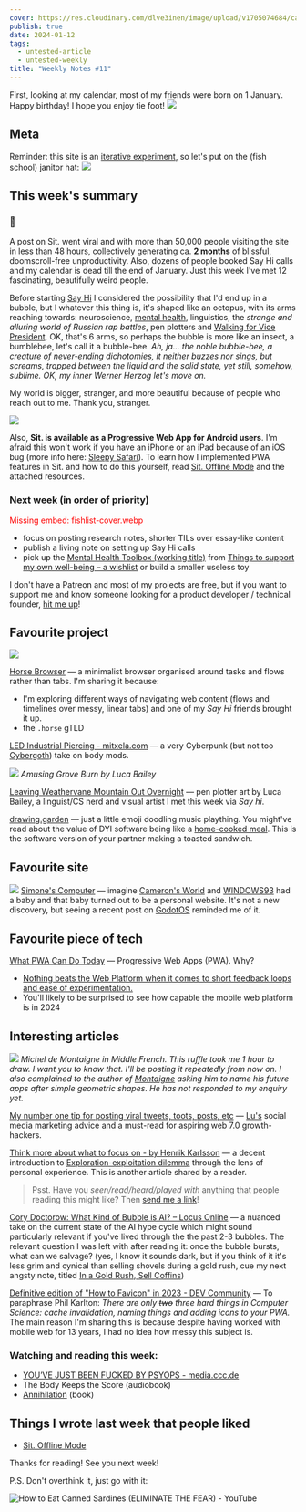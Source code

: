 ```yaml
---
cover: https://res.cloudinary.com/dlve3inen/image/upload/v1705074684/card-happy-birthday_nxwbfy.png
publish: true
date: 2024-01-12
tags:
  - untested-article
  - untested-weekly
title: "Weekly Notes #11"
---
```

First, looking at my calendar, most of my friends were born on 1 January. Happy birthday! I hope you enjoy tie foot!
![](51/happy-birthday.webp)

## Meta

Reminder: this site is an [iterative experiment](<../../../111>), so let's put on the (fish school) janitor hat:
![](182624883_856620778253995_571075980421732300_n_17904835792889678.webp)
## This week's summary

### 🐝

A post on Sit. went viral and with more than 50,000 people visiting the site in less than 48 hours, collectively generating ca. **2 months** of blissful, doomscroll-free unproductivity. Also, dozens of people booked Say Hi calls and my calendar is dead till the end of January. Just this week I've met 12 fascinating, beautifully weird people. 

Before starting [Say Hi](https://sonnet.io/posts/hi) I considered the possibility that I'd end up in a bubble, but I  whatever this thing is, it's shaped like an octopus, with its arms reaching towards: neuroscience, [mental health](https://www.scientificamerican.com/article/how-parents-rsquo-trauma-leaves-biological-traces-in-children/), linguistics, the *strange and alluring world of Russian rap battles*, pen plotters and [Walking for Vice President](https://www.w4vp.com). OK, that's 6 arms, so perhaps the bubble is more like an insect, a bumblebee, let's call it a bubble-bee. *Ah, ja... the noble bubble-bee, a creature of never-ending dichotomies, it neither buzzes nor sings, but screams, trapped between the liquid and the solid state, yet still, somehow, sublime. OK, my inner Werner Herzog let's move on.*

My world is bigger, stranger, and more beautiful because of people who reach out to me. Thank you, stranger.

![](../../Pasted%20image%2020240109121539.png)

Also, **Sit. is available as a Progressive Web App for Android users**. I'm afraid this won't work if you have an iPhone or an iPad because of an iOS bug (more info here: [Sleepy Safari](<../../../Sleepy Safari>)). To learn how I implemented PWA features in Sit. and how to do this yourself, read [Sit. Offline Mode](<../../../Sit. Offline Mode>) and the attached resources.

### Next week (in order of priority)

<span style="color: red">Missing embed: fishlist-cover.webp </span>
- focus on posting research notes, shorter TILs over essay-like content
- publish a living note on setting up Say Hi calls
- pick up the [Mental Health Toolbox (working title)](<../../../Mental Health Toolbox (working title)>) from [Things to support my own well-being – a wishlist](<../../../Things to support my own well-being – a wishlist>) or build a smaller useless toy

I don't have a Patreon and most of my projects are free, but if you want to support me and know someone looking for a product developer / technical founder, [hit me up](mailto:hello@sonnet.io)!

## Favourite project

![](51/horse-browser.webp)

[Horse Browser](https://browser.horse) — a minimalist browser organised around tasks and flows rather than tabs. I'm sharing it because:
- I'm exploring different ways of navigating web content (flows and timelines over messy, linear tabs) and one of my *Say Hi* friends brought it up.
- the `.horse` gTLD

[LED Industrial Piercing - mitxela.com](https://mitxela.com/projects/scaffold) — a very Cyberpunk (but not too [Cybergoth](https://www.youtube.com/watch?v=gPbVRpRgHso)) take on body mods.

![](51/grove-burn-luca.webp)
*Amusing Grove Burn by Luca Bailey*

[Leaving Weathervane Mountain Out Overnight](https://photongarden.notion.site/Leaving-Weathervane-Mountain-Out-Overnight-6a02621c6831416a89bde6e91843cc69) — pen plotter art by Luca Bailey, a linguist/CS nerd and visual artist I met this week via *Say hi*.

[drawing.garden](https://drawing.garden) — just a little emoji doodling music plaything. You might've read about the value of DYI software being like a [home-cooked meal](https://www.robinsloan.com/notes/home-cooked-app/). This is the software version of your partner making a toasted sandwich.
## Favourite site

![](51/simone-computer.webp)
[Simone's Computer](https://simone.computer/#/) — imagine [Cameron's World](https://www.cameronsworld.net) and [WINDOWS93](https://www.windows93.net) had a baby and that baby turned out to be a personal website. It's not a new discovery, but seeing a recent post on [GodotOS](https://github.com/popcar2/GodotOS) reminded me of it.

## Favourite piece of tech

[What PWA Can Do Today](https://whatpwacando.today) — Progressive Web Apps (PWA). Why?

- [Nothing beats the Web Platform when it comes to short feedback loops and ease of experimentation.](<../../../Web and Feedback Loops>)
- You'll likely to be surprised to see how capable the mobile web platform is in 2024

## Interesting articles

![](../../michel-montaigne-portrait.webp)
*Michel de Montaigne in Middle French. This ruffle took me 1 hour to draw. I want you to know that. I'll be posting it repeatedly from now on. I also complained to the author of [Montaigne](<../../../Montaigne>) asking him to name his future apps after simple geometric shapes. He has not responded to my enquiry yet.*

[My number one tip for posting viral tweets, toots, posts, etc](https://www.todepond.com/wikiblogarden/social-media/write-less/) — [Lu's](https://www.todepond.com) social media marketing advice and a must-read for aspiring web 7.0 growth-hackers.

[Think more about what to focus on - by Henrik Karlsson](https://www.henrikkarlsson.xyz/p/multi-armed-bandit) — a decent introduction to [Exploration-exploitation dilemma](https://en.wikipedia.org/wiki/Exploration-exploitation_dilemma) through the lens of personal experience. This is another article shared by a reader. 

> Psst. Have you *seen/read/heard/played with* anything that people reading this might like? Then [send me a link](mailto:hello@sonnet.io)!

[Cory Doctorow: What Kind of Bubble is AI? – Locus Online](https://locusmag.com/2023/12/commentary-cory-doctorow-what-kind-of-bubble-is-ai/) — a nuanced take on the current state of the AI hype cycle which might sound particularly relevant if you've lived through the the past 2-3 bubbles. The relevant question I was left with after reading it: once the bubble bursts, what can we salvage? (yes, I know it sounds dark, but if you think of it it's less grim and cynical than selling shovels during a gold rush, cue my next angsty note, titled [In a Gold Rush, Sell Coffins](<../../../In a Gold Rush, Sell Coffins>))

[Definitive edition of "How to Favicon" in 2023 - DEV Community](https://dev.to/masakudamatsu/favicon-nightmare-how-to-maintain-sanity-3al7) — To paraphrase Phil Karlton: *There are only ~~two~~ three hard things in Computer Science: cache invalidation, naming things and adding icons to your PWA.* The main reason I'm sharing this is because despite having worked with mobile web for 13 years, I had no idea how messy this subject is.


### Watching and reading this week:

- [YOU’VE JUST BEEN FUCKED BY PSYOPS - media.ccc.de](https://media.ccc.de/v/37c3-12326-you_ve_just_been_fucked_by_psyops)
- The Body Keeps the Score (audiobook)
- [Annihilation](https://en.wikipedia.org/wiki/Annihilation_(VanderMeer_novel)) (book)

## Things I wrote last week that people liked

- [Sit. Offline Mode](<../../../Sit. Offline Mode>)


Thanks for reading! See you next week!


P.S. Don't overthink it, just go with it:

![How to Eat Canned Sardines (ELIMINATE THE FEAR) - YouTube](https://www.youtube.com/watch?v=6TEcIsZFTPw)
